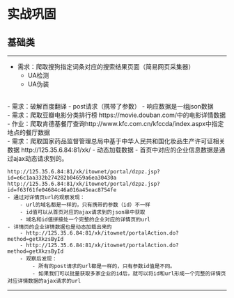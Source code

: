 # 实战巩固
## 基础类
---------------------------------------
- 需求：爬取搜狗指定词条对应的搜索结果页面（简易网页采集器）
    - UA检测
    - UA伪装
<br>
- 需求：破解百度翻译
    - post请求（携带了参数）
    - 响应数据是一组json数据
<br>
- 需求：爬取豆瓣电影分类排行榜 https://movie.douban.com/中的电影详情数据
<br>
- 作业：爬取肯德基餐厅查询http://www.kfc.com.cn/kfccda/index.aspx中指定地点的餐厅数据
<br>
- 需求：爬取国家药品监督管理总局中基于中华人民共和国化妆品生产许可证相关数据
            http://125.35.6.84:81/xk/
    - 动态加载数据
    - 首页中对应的企业信息数据是通过ajax动态请求到的。

    http://125.35.6.84:81/xk/itownet/portal/dzpz.jsp?id=e6c1aa332b274282b04659a6ea30430a
    http://125.35.6.84:81/xk/itownet/portal/dzpz.jsp?id=f63f61fe04684c46a016a45eac8754fe
    - 通过对详情页url的观察发现：
        - url的域名都是一样的，只有携带的参数（id）不一样
        - id值可以从首页对应的ajax请求到的json串中获取
        - 域名和id值拼接处一个完整的企业对应的详情页的url
    - 详情页的企业详情数据也是动态加载出来的
        - http://125.35.6.84:81/xk/itownet/portalAction.do?method=getXkzsById
        - http://125.35.6.84:81/xk/itownet/portalAction.do?method=getXkzsById
        - 观察后发现：
            - 所有的post请求的url都是一样的，只有参数id值是不同。
            - 如果我们可以批量获取多家企业的id后，就可以将id和url形成一个完整的详情页对应详情数据的ajax请求的url
-----------------------------------